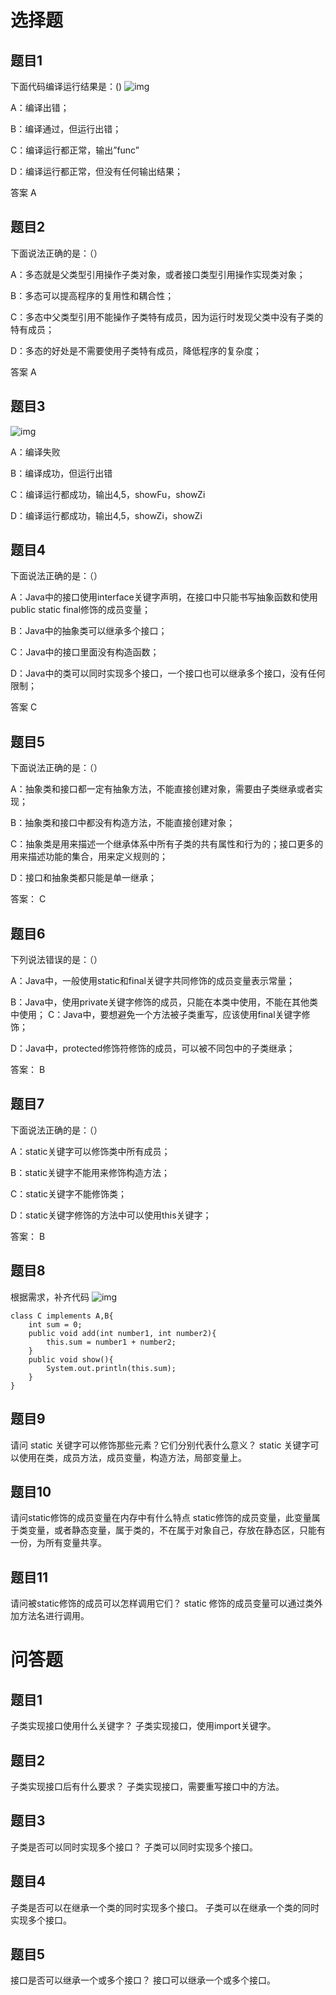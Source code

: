 # 选择题
## 题目1
下面代码编译运行结果是：()
![img](./images/选择题_多态_题目1.jpg)

A：编译出错；

B：编译通过，但运行出错；

C：编译运行都正常，输出”func”

D：编译运行都正常，但没有任何输出结果；

答案 A

## 题目2
下面说法正确的是：（）

A：多态就是父类型引用操作子类对象，或者接口类型引用操作实现类对象；

B：多态可以提高程序的复用性和耦合性；

C：多态中父类型引用不能操作子类特有成员，因为运行时发现父类中没有子类的特有成员；

D：多态的好处是不需要使用子类特有成员，降低程序的复杂度；

答案 A

## 题目3
![img](./images/选择题_多态_题目3.jpg)

A：编译失败

B：编译成功，但运行出错

C：编译运行都成功，输出4,5，showFu，showZi

D：编译运行都成功，输出4,5，showZi，showZi

## 题目4
下面说法正确的是：（）

A：Java中的接口使用interface关键字声明，在接口中只能书写抽象函数和使用public	static 	final修饰的成员变量；

B：Java中的抽象类可以继承多个接口；

C：Java中的接口里面没有构造函数；

D：Java中的类可以同时实现多个接口，一个接口也可以继承多个接口，没有任何限制；

答案 C

## 题目5
下面说法正确的是：（）

A：抽象类和接口都一定有抽象方法，不能直接创建对象，需要由子类继承或者实现；

B：抽象类和接口中都没有构造方法，不能直接创建对象；

C：抽象类是用来描述一个继承体系中所有子类的共有属性和行为的；接口更多的用来描述功能的集合，用来定义规则的；

D：接口和抽象类都只能是单一继承；

答案： C

## 题目6
下列说法错误的是：（）

A：Java中，一般使用static和final关键字共同修饰的成员变量表示常量；

B：Java中，使用private关键字修饰的成员，只能在本类中使用，不能在其他类中使用；
C：Java中，要想避免一个方法被子类重写，应该使用final关键字修饰；

D：Java中，protected修饰符修饰的成员，可以被不同包中的子类继承；

答案： B

## 题目7
下面说法正确的是：（）

A：static关键字可以修饰类中所有成员；

B：static关键字不能用来修饰构造方法；

C：static关键字不能修饰类；

D：static关键字修饰的方法中可以使用this关键字；

答案： B

## 题目8
根据需求，补齐代码
![img](./images/接口_题目5.jpg)

```$xslt
class C implements A,B{
    int sum = 0;
    public void add(int number1, int number2){
        this.sum = number1 + number2;
    }
    public void show(){
        System.out.println(this.sum);
    }
}
```

## 题目9
请问 static 关键字可以修饰那些元素？它们分别代表什么意义？
static 关键字可以使用在类，成员方法，成员变量，构造方法，局部变量上。

## 题目10
请问static修饰的成员变量在内存中有什么特点
static修饰的成员变量，此变量属于类变量，或者静态变量，属于类的，不在属于对象自己，存放在静态区，只能有一份，为所有变量共享。

## 题目11
请问被static修饰的成员可以怎样调用它们？
static 修饰的成员变量可以通过类外加方法名进行调用。

# 问答题
## 题目1
子类实现接口使用什么关键字？
子类实现接口，使用import关键字。

## 题目2
子类实现接口后有什么要求？
子类实现接口，需要重写接口中的方法。

## 题目3
子类是否可以同时实现多个接口？
子类可以同时实现多个接口。

## 题目4
子类是否可以在继承一个类的同时实现多个接口。
子类可以在继承一个类的同时实现多个接口。

## 题目5
接口是否可以继承一个或多个接口？
接口可以继承一个或多个接口。

